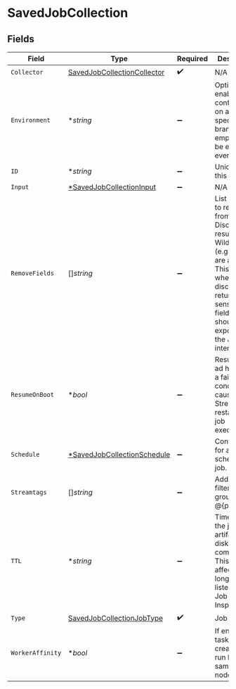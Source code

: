 # SavedJobCollection


## Fields

| Field                                                                                                                                                                                             | Type                                                                                                                                                                                              | Required                                                                                                                                                                                          | Description                                                                                                                                                                                       |
| ------------------------------------------------------------------------------------------------------------------------------------------------------------------------------------------------- | ------------------------------------------------------------------------------------------------------------------------------------------------------------------------------------------------- | ------------------------------------------------------------------------------------------------------------------------------------------------------------------------------------------------- | ------------------------------------------------------------------------------------------------------------------------------------------------------------------------------------------------- |
| `Collector`                                                                                                                                                                                       | [SavedJobCollectionCollector](../../models/shared/savedjobcollectioncollector.md)                                                                                                                 | :heavy_check_mark:                                                                                                                                                                                | N/A                                                                                                                                                                                               |
| `Environment`                                                                                                                                                                                     | **string*                                                                                                                                                                                         | :heavy_minus_sign:                                                                                                                                                                                | Optionally, enable this config only on a specified Git branch. If empty, will be enabled everywhere.                                                                                              |
| `ID`                                                                                                                                                                                              | **string*                                                                                                                                                                                         | :heavy_minus_sign:                                                                                                                                                                                | Unique ID for this Job.                                                                                                                                                                           |
| `Input`                                                                                                                                                                                           | [*SavedJobCollectionInput](../../models/shared/savedjobcollectioninput.md)                                                                                                                        | :heavy_minus_sign:                                                                                                                                                                                | N/A                                                                                                                                                                                               |
| `RemoveFields`                                                                                                                                                                                    | []*string*                                                                                                                                                                                        | :heavy_minus_sign:                                                                                                                                                                                | List of fields to remove from Discover results. Wildcards (e.g.: aws*) are allowed. This is useful when discovery returns sensitive fields that should not be exposed in the Jobs user interface. |
| `ResumeOnBoot`                                                                                                                                                                                    | **bool*                                                                                                                                                                                           | :heavy_minus_sign:                                                                                                                                                                                | Resumes the ad hoc job if a failure condition causes Stream to restart during job execution.                                                                                                      |
| `Schedule`                                                                                                                                                                                        | [*SavedJobCollectionSchedule](../../models/shared/savedjobcollectionschedule.md)                                                                                                                  | :heavy_minus_sign:                                                                                                                                                                                | Configuration for a scheduled job.                                                                                                                                                                |
| `Streamtags`                                                                                                                                                                                      | []*string*                                                                                                                                                                                        | :heavy_minus_sign:                                                                                                                                                                                | Add tags for filtering and grouping in @{product}.                                                                                                                                                |
| `TTL`                                                                                                                                                                                             | **string*                                                                                                                                                                                         | :heavy_minus_sign:                                                                                                                                                                                | Time to keep the job's artifacts on disk after job completion. This also affects how long a job is listed in the Job Inspector.                                                                   |
| `Type`                                                                                                                                                                                            | [SavedJobCollectionJobType](../../models/shared/savedjobcollectionjobtype.md)                                                                                                                     | :heavy_check_mark:                                                                                                                                                                                | Job type.                                                                                                                                                                                         |
| `WorkerAffinity`                                                                                                                                                                                  | **bool*                                                                                                                                                                                           | :heavy_minus_sign:                                                                                                                                                                                | If enabled tasks are created and run by the same worker node.                                                                                                                                     |